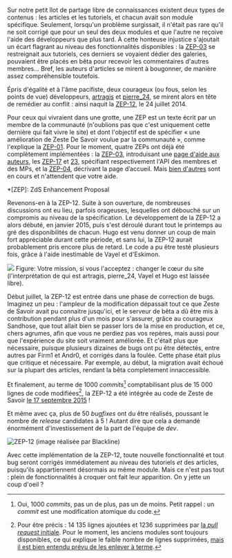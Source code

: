 Sur notre petit îlot de partage libre de connaissances existent deux types 
de contenus : les articles et les tutoriels, et chacun avait son module 
spécifique. Seulement, lorsqu'un problème surgissait, il n'était pas rare 
qu'il ne soit corrigé que pour un seul des deux modules et que l'autre ne 
reçoive l'aide des développeurs que plus tard. À cette honteuse injustice 
s'ajoutait un écart flagrant au niveau des fonctionnalités disponibles : la 
[ZEP-03](/contenus/aides/?type=tuto) se restreignait aux tutoriels, ces 
derniers se voyaient dédier des galeries, pouvaient être placés en bêta pour 
recevoir les commentaires d'autres membres... Bref, les auteurs d'articles 
se mirent à bougonner, de manière assez compréhensible toutefois.

Épris d'égalité et à l'âme pacifiste, deux courageux (ou fous, selon les points 
de vue) développeurs, [artragis](https://zestedesavoir.com/membres/voir/artragis/) et 
[pierre_24](https://zestedesavoir.com/membres/voir/pierre_24/), se mirent alors en tête de 
remédier au conflit : ainsi naquit la 
[ZEP-12](https://zestedesavoir.com/forums/sujet/846/zep-12-refonte-du-principe-des-tutoriels-et-articles/), 
le 24 juillet 2014. 

Pour ceux qui vivraient dans une grotte, une ZEP est un texte écrit par un 
membre de la communauté (n'oublions pas que c'est uniquement cette dernière 
qui fait vivre le site) et dont l'objectif est de spécifier « une amélioration 
de Zeste De Savoir voulue par la communauté », comme l'explique la 
[ZEP-01](https://zestedesavoir.com/forums/sujet/617/zep-01-role-et-fonctionnement-des-zep/).
Pour le moment, quatre ZEPs ont déjà été complètement implémentées : la 
[ZEP-03](https://zestedesavoir.com/forums/sujet/666/zep-03-page-resumant-les-tutos-en-redaction/), 
introduisant une [page d'aide aux auteurs](/contenus/aides/), les 
[ZEP-17](https://zestedesavoir.com/forums/sujet/1365/zep-17-elaboration-de-lapi-des-membres/) 
et [23](https://zestedesavoir.com/forums/sujet/2211/zep-23-elaboration-de-lapi-des-mps/), 
spécifiant respectivement l'API des membres et des MPs, et la 
[ZEP-04](https://zestedesavoir.com/forums/sujet/669/zep-04-nouvelle-page-daccueil/), 
décrivant la page d’accueil. Mais 
[bien d'autres](https://zestedesavoir.com/forums/sujets/tag/51/zep/) sont en
cours et n'attendent que votre aide.

*[ZEP]: ZdS Enhancement Proposal

Revenons-en à la ZEP-12. Suite à son ouverture, de nombreuses discussions ont 
eu lieu, parfois orageuses, lesquelles ont débouché sur un compromis au niveau 
de la spécification. Le développement de la ZEP-12 a alors débuté, en janvier 
2015, puis s'est déroulé durant tout le printemps au gré des disponibilités de 
chacun. Hugo est venu donner un coup de main fort appréciable durant cette 
période, et sans lui, la ZEP-12 aurait probablement pris encore plus de 
retard. Le code a pu être testé plusieurs fois, grâce à l'aide inestimable de 
Vayel et d'Eskimon.

![](http://img.maxisciences.com/greffe-d-organe/des-chirurgiens-britanniques-ont-greffe-un-coeur-qui-s-etait-arrete-a-un-patient-age-de-60-ans_69416_w460.jpg)
Figure: Votre mission, si vous l'acceptez : changer le cœur du site (l'interprétation de qui est artragis, pierre_24, Vayel et Hugo est laissée libre).

Début juillet, la ZEP-12 est entrée dans une phase de correction de bugs. 
Imaginez un peu : l'ampleur de la modification dépassait tout ce que Zeste de 
Savoir avait pu connaitre jusqu'ici, et le serveur de bêta a dû être mis à 
contribution pendant plus d'un mois pour s'assurer, grâce au courageux 
Sandhose, que tout allait bien se passer lors de la mise en production, et ce,  
chers agrumes, afin que vous ne perdiez pas vos repères, mais aussi pour que 
l'expérience du site soit vraiment améliorée. Et c'était plus que nécessaire, 
puisque plusieurs dizaines de bugs ont pu être détectés, entre autres par 
Firm1 et Andr0, et corrigés dans la foulée. Cette phase était plus que 
critique et nécessaire. Par exemple, au début, la migration avait échoué sur 
la plupart des articles, rendant la bêta completement innaccessible.

Et finalement, au terme de 1000 *commits*[^et_de_1000] comptabilisant plus de 
15 000 lignes de code modifiées[^lignes], la ZEP-12 a été intégrée au code de 
Zeste de Savoir 
[le 17 septembre 2015](https://github.com/zestedesavoir/zds-site/pull/2956#issuecomment-140724560) !

[^et_de_1000]: Oui, 1000 *commits*, pas un de plus, pas un de moins. Petit 
rappel : un *commit* est une modification atomique du code.

Et même avec ça, plus de 50 *bugfixes* ont du être réalisés, poussant le nombre de *release* candidates à 5 !
Autant dire que cela a demandé énormément d'investissement de la part de l'équipe de *dev*.

[^lignes]: Pour être précis : 14 135 lignes ajoutées et 1236 supprimées par 
[la *pull request* initiale](https://github.com/zestedesavoir/zds-site/pull/2956). 
Pour le moment, les anciens modules sont toujours disponibles, ce qui explique le 
faible nombre de lignes supprimées, [mais il est bien entendu prévu de les 
enlever à terme](https://github.com/zestedesavoir/zds-site/pull/3119).

![ZEP-12 (image réalisée par Blackline)](https://zestedesavoir.com/media/galleries/877/6943c548-1a50-45e4-85de-e3967a0e4444.png.960x960_q85.png)

Avec cette implémentation de la ZEP-12, toute nouvelle fonctionnalité et tout 
bug seront corrigés immédiatement au niveau des tutoriels *et* des articles, 
puisqu'ils appartiennent désormais au même module. Mais ce n'est pas tout : 
plein de fonctionnalités à croquer ont fait leur apparition. On y jette un 
coup d'oeil ?
